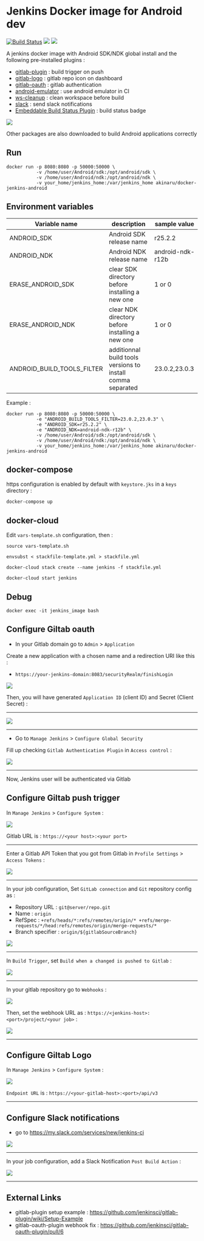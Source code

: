 # Jenkins Docker image for Android dev

[![Build Status](https://travis-ci.org/akinaru/docker-jenkins-android.svg?branch=master)](https://travis-ci.org/akinaru/docker-jenkins-android) [![](https://images.microbadger.com/badges/version/akinaru/docker-jenkins-android.svg)](https://microbadger.com/images/akinaru/docker-jenkins-android) [![](https://images.microbadger.com/badges/image/akinaru/docker-jenkins-android.svg)](https://microbadger.com/images/akinaru/docker-jenkins-android)

A jenkins docker image with Android SDK/NDK global install and the following pre-installed plugins :
* [gitlab-plugin](https://wiki.jenkins-ci.org/display/JENKINS/GitLab+Plugin) : build trigger on push
* [gitlab-logo](https://wiki.jenkins-ci.org/display/JENKINS/GitLab+Logo+Plugin) : gitlab repo icon on dashboard 
* [gitlab-oauth](https://wiki.jenkins-ci.org/display/JENKINS/GitLab+OAuth+Plugin) : gitlab authentication
* [android-emulator](https://wiki.jenkins-ci.org/display/JENKINS/Android+Emulator+Plugin) : use android emulator in CI
* [ws-cleanup](https://wiki.jenkins-ci.org/display/JENKINS/Workspace+Cleanup+Plugin) : clean workspace before build
* [slack](https://wiki.jenkins-ci.org/display/JENKINS/Slack+Plugin) : send slack notifications
* [Embeddable Build Status Plugin](https://wiki.jenkins-ci.org/display/JENKINS/Embeddable+Build+Status+Plugin) : build status badge

![](https://github.com/akinaru/docker-jenkins-android/raw/master/img/architecture.png)

Other packages are also downloaded to build Android applications correctly

## Run

```
docker run -p 8080:8080 -p 50000:50000 \
           -v /home/user/Android/sdk:/opt/android/sdk \
           -v /home/user/Android/ndk:/opt/android/ndk \
           -v your_home/jenkins_home:/var/jenkins_home akinaru/docker-jenkins-android
```

## Environment variables

| Variable name                    |  description       | sample value                                      |
|----------------------------------|---------------------------------|------------------------------------------------------------------------|
| ANDROID_SDK        | Android SDK release name   | r25.2.2 |
| ANDROID_NDK            | Android NDK release name  | android-ndk-r12b |
| ERASE_ANDROID_SDK      | clear SDK directory before installing a new one | 1 or 0 |
| ERASE_ANDROID_NDK      | clear NDK directory before installing a new one | 1 or 0 |
| ANDROID_BUILD_TOOLS_FILTER       | additionnal build tools versions to install comma separated  | 23.0.2,23.0.3   |

Example :

```
docker run -p 8080:8080 -p 50000:50000 \
           -e "ANDROID_BUILD_TOOLS_FILTER=23.0.2,23.0.3" \
           -e "ANDROID_SDK=r25.2.2" \
           -e "ANDROID_NDK=android-ndk-r12b" \
           -v /home/user/Android/sdk:/opt/android/sdk \
           -v /home/user/Android/ndk:/opt/android/ndk \
           -v your_home/jenkins_home:/var/jenkins_home akinaru/docker-jenkins-android
```

## docker-compose

https configuration is enabled by default with `keystore.jks` in a `keys` directory :

```
docker-compose up
```

## docker-cloud

Edit `vars-template.sh` configuration, then :
```
source vars-template.sh

envsubst < stackfile-template.yml > stackfile.yml

docker-cloud stack create --name jenkins -f stackfile.yml

docker-cloud start jenkins
```

## Debug

```
docker exec -it jenkins_image bash
```

## Configure Giltab oauth

* In your Gitlab domain go to `Admin` > `Application`

Create a new application with a chosen name and a redirection URI like this : 

* `https://your-jenkins-domain:8083/securityRealm/finishLogin`

![](https://github.com/akinaru/docker-jenkins-android/raw/master/img/gitlab_app.png)

Then, you will have generated `Application ID` (client ID) and Secret (Client Secret) : 

***

![](https://github.com/akinaru/docker-jenkins-android/raw/master/img/gitlab_token.png)

***

* Go to `Manage Jenkins` > `Configure Global Security`

Fill up checking `Gitlab Authentication Plugin` in `Access control` :

![](https://github.com/akinaru/docker-jenkins-android/raw/master/img/oauth.png)

***

Now, Jenkins user will be authenticated via Gitlab

## Configure Giltab push trigger

In `Manage Jenkins` > `Configure System` :

![](https://github.com/akinaru/docker-jenkins-android/raw/master/img/gitlab-connection.png)

Gitlab URL is : `https://<your host>:<your port>`

***

Enter a Gitlab API Token that you got from Gitlab in `Profile Settings` > `Access Tokens` :

![](https://github.com/akinaru/docker-jenkins-android/raw/master/img/access-token.png)

***

In your job configuration, Set `GitLab connection` and `Git` repository config as :

* Repository URL : `git@server/repo.git`
* Name : `origin`
* RefSpec : `+refs/heads/*:refs/remotes/origin/* +refs/merge-requests/*/head:refs/remotes/origin/merge-requests/*`
* Branch specifier : `origin/${gitlabSourceBranch}`

![](https://github.com/akinaru/docker-jenkins-android/raw/master/img/git-config.png)

***

In `Build Trigger`, set `Build when a changed is pushed to Gitlab` :

![](https://github.com/akinaru/docker-jenkins-android/raw/master/img/build-trigger.png)

***

In your gitlab repository go to `Webhooks` :

![](https://github.com/akinaru/docker-jenkins-android/raw/master/img/webhook-settings.png)

Then, set the webhook URL as : `https://<jenkins-host>:<port>/project/<your job>` :

![](https://github.com/akinaru/docker-jenkins-android/raw/master/img/webhook.png)

***

## Configure Giltab Logo

In `Manage Jenkins` > `Configure System` :

![](https://github.com/akinaru/docker-jenkins-android/raw/master/img/gitlab-logo.png)

`Endpoint URL` is : `https://<your-gitlab-host>:<port>/api/v3`

***

## Configure Slack notifications

* go to https://my.slack.com/services/new/jenkins-ci

![](https://github.com/akinaru/docker-jenkins-android/raw/master/img/slack.png)

***

In your job configuration, add a Slack Notification `Post Build Action` :

![](https://github.com/akinaru/docker-jenkins-android/raw/master/img/slack-post-build.png)

***

## External Links

* gitlab-plugin setup example : https://github.com/jenkinsci/gitlab-plugin/wiki/Setup-Example
* gitlab-oauth-plugin webhook fix : https://github.com/jenkinsci/gitlab-oauth-plugin/pull/6
